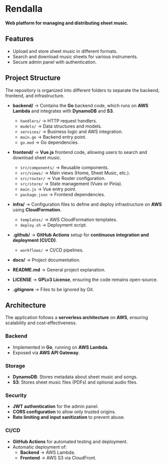 # Rendalla
**Web platform for managing and distributing sheet music.**  

## Features
- Upload and store sheet music in different formats.
- Search and download music sheets for various instruments.
- Secure admin panel with authentication.

## Project Structure

The repository is organized into different folders to separate the backend, frontend, and infrastructure.

- **backend/** → Contains the **Go** backend code, which runs on **AWS Lambda** and integrates with **DynamoDB** and **S3**.
  - `handlers/` → HTTP request handlers.
  - `models/` → Data structures and models.
  - `services/` → Business logic and AWS integration.
  - `main.go` → Backend entry point.
  - `go.mod` → Go dependencies.

- **frontend/** → **Vue.js** frontend code, allowing users to search and download sheet music.
  - `src/components/` → Reusable components.
  - `src/views/` → Main views (Home, Sheet Music, etc.).
  - `src/router/` → Vue Router configuration.
  - `src/store/` → State management (Vuex or Pinia).
  - `main.js` → Vue entry point.
  - `package.json` → Frontend dependencies.

- **infra/** → Configuration files to define and deploy infrastructure on **AWS** using **CloudFormation**.
  - `templates/` → AWS CloudFormation templates.
  - `deploy.sh` → Deployment script.

- **.github/** → **GitHub Actions** setup for **continuous integration and deployment (CI/CD)**.
  - `workflows/` → CI/CD pipelines.

- **docs/** → Project documentation.

- **README.md** → General project explanation.
- **LICENSE** → **GPLv3 License**, ensuring the code remains open-source.
- **.gitignore** → Files to be ignored by Git.

## Architecture

The application follows a **serverless architecture** on **AWS**, ensuring scalability and cost-effectiveness.

### Backend
- Implemented in **Go**, running on **AWS Lambda**.
- Exposed via **AWS API Gateway**.

### Storage
- **DynamoDB**: Stores metadata about sheet music and songs.
- **S3**: Stores sheet music files (PDFs) and optional audio files.

### Security
- **JWT authentication** for the admin panel.
- **CORS configuration** to allow only trusted origins.
- **Rate limiting and input sanitization** to prevent abuse.

### CI/CD
- **GitHub Actions** for automated testing and deployment.
- Automatic deployment of:
  - **Backend** → AWS Lambda.
  - **Frontend** → AWS S3 via CloudFront.

